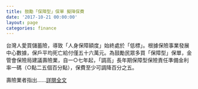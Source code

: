 ```yaml
---
title: 鼓勵「保障型」保單 擬降保費
date: '2017-10-21 00:00:00'
layout: page
categories: finance
---
```


台灣人愛買儲蓄險，導致「人身保障額度」始終處於「低標」。根據保險事業發展中心數據，保戶平均死亡給付僅五十六萬元。為鼓勵民眾多買「保障型」保單，金管會保險局建議壽險業，自一○七年起，「調高」長年期保障型保險責任準備金利率一碼（○點二五個百分點），保費至少可調降百分之五。

壽險業者指出......[詳閱全文](https://udn.com/news/story/7239/2769553)